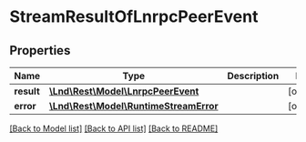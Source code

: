 # StreamResultOfLnrpcPeerEvent

## Properties
Name | Type | Description | Notes
------------ | ------------- | ------------- | -------------
**result** | [**\Lnd\Rest\Model\LnrpcPeerEvent**](LnrpcPeerEvent.md) |  | [optional] 
**error** | [**\Lnd\Rest\Model\RuntimeStreamError**](RuntimeStreamError.md) |  | [optional] 

[[Back to Model list]](../README.md#documentation-for-models) [[Back to API list]](../README.md#documentation-for-api-endpoints) [[Back to README]](../README.md)


